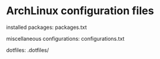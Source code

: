 # ArchLinux configuration files 


installed packages: packages.txt

miscellaneous configurations:  configurations.txt

dotfiles:  .dotfiles/

